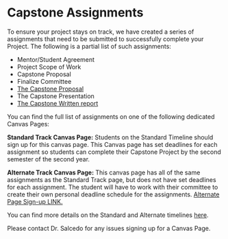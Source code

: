 # Capstone Assignments

To ensure your project stays on track, we have created a series of assignments that need to be submitted to successfully complete your Project. The following is a partial list of such assignments:

- Mentor/Student Agreement
- Project Scope of Work
- Capstone Proposal
- Finalize Committee
- [The Capstone Proposal](capstone-proposal-guidelines.md)
- The Capstone Presentation
- [The Capstone Written report](written-report-guidelines.md)

You can find the full list of assignments on one of the following dedicated Canvas Pages:

**Standard Track Canvas Page:** Students on the Standard Timeline should sign up for this canvas page. This Canvas page has set deadlines for each assignment so students can complete their Capstone Project by the second semester of the second year.

**Alternate Track Canvas Page:** This canvas page has all of the same assignments as the Standard Track page, but does not have set deadlines for each assignment. The student will have to work with their committee to create their own personal deadline schedule for the assignments. [Alternate Page Sign-up LINK.](https://ucdenver.instructure.com/enroll/HYNNPW)

You can find more details on the Standard and Alternate timelines [here](timeline.md).

Please contact Dr. Salcedo for any issues signing up for a Canvas Page.
